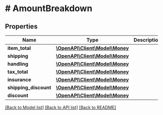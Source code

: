 # # AmountBreakdown

## Properties

Name | Type | Description | Notes
------------ | ------------- | ------------- | -------------
**item_total** | [**\OpenAPI\Client\Model\Money**](Money.md) |  | [optional]
**shipping** | [**\OpenAPI\Client\Model\Money**](Money.md) |  | [optional]
**handling** | [**\OpenAPI\Client\Model\Money**](Money.md) |  | [optional]
**tax_total** | [**\OpenAPI\Client\Model\Money**](Money.md) |  | [optional]
**insurance** | [**\OpenAPI\Client\Model\Money**](Money.md) |  | [optional]
**shipping_discount** | [**\OpenAPI\Client\Model\Money**](Money.md) |  | [optional]
**discount** | [**\OpenAPI\Client\Model\Money**](Money.md) |  | [optional]

[[Back to Model list]](../../README.md#models) [[Back to API list]](../../README.md#endpoints) [[Back to README]](../../README.md)
